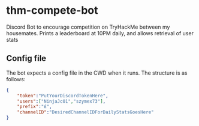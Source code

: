 # thm-compete-bot
Discord Bot to encourage competition on TryHackMe between my housemates.
Prints a leaderboard at 10PM daily, and allows retrieval of user stats
## Config file
The bot expects a config file in the CWD when it runs.
The structure is as follows:
```json
{
    "token":"PutYourDiscordTokenHere",
    "users":["NinjaJc01","szymex73"],
    "prefix":"£",
    "channelID":"DesiredChannelIDForDailyStatsGoesHere"
}
```
